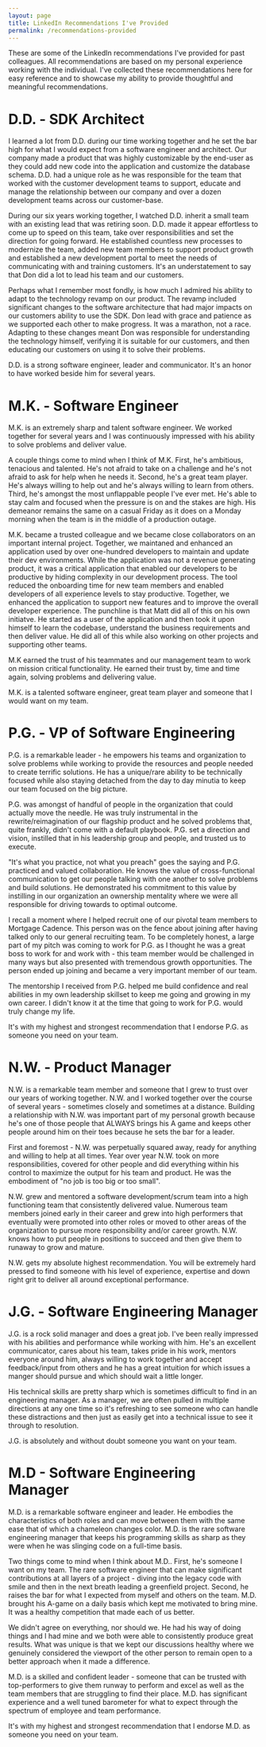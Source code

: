 ```yaml
---
layout: page
title: LinkedIn Recommendations I've Provided
permalink: /recommendations-provided
---
```


These are some of the LinkedIn recommendations I've provided for past colleagues. All recommendations are based on my personal experience working with the individual. I've collected these recommendations here for easy reference and to showcase my ability to provide thoughtful and meaningful recommendations.

# D.D. - SDK Architect

I learned a lot from D.D. during our time working together and he set the bar high for what I would expect from a software engineer and architect. Our company made a product that was highly customizable by the end-user as they could add new code into the application and customize the database schema. D.D. had a unique role as he was responsible for the team that worked with the customer development teams to support, educate and manage the relationship between our company and over a dozen development teams across our customer-base.

During our six years working together, I watched D.D. inherit a small team with an existing lead that was retiring soon. D.D. made it appear effortless to come up to speed on this team, take over responsibilities and set the direction for going forward. He established countless new processes to modernize the team, added new team members to support product growth and established a new development portal to meet the needs of communicating with and training customers. It's an understatement to say that Don did a lot to lead his team and our customers.

Perhaps what I remember most fondly, is how much I admired his ability to adapt to the technology revamp on our product. The revamp included significant changes to the software architecture that had major impacts on our customers ability to use the SDK. Don lead with grace and patience as we supported each other to make progress. It was a marathon, not a race. Adapting to these changes meant Don was responsible for understanding the technology himself, verifying it is suitable for our customers, and then educating our customers on using it to solve their problems.

D.D. is a strong software engineer, leader and communicator. It's an honor to have worked beside him for several years.

# M.K. - Software Engineer

M.K. is an extremely sharp and talent software engineer. We worked together for several years and I was continuously impressed with his ability to solve problems and deliver value.

A couple things come to mind when I think of M.K. First, he's ambitious, tenacious and talented. He's not afraid to take on a challenge and he's not afraid to ask for help when he needs it. Second, he's a great team player. He's always willing to help out and he's always willing to learn from others. Third, he's amongst the most unflappable people I've ever met. He's able to stay calm and focused when the pressure is on and the stakes are high. His demeanor remains the same on a casual Friday as it does on a Monday morning when the team is in the middle of a production outage.

M.K. became a trusted colleague and we became close collaborators on an important internal project. Together, we maintaned and enhanced an application used by over one-hundred developers to maintain and update their dev environments. While the application was not a revenue generating product, it was a critical application that enabled our developers to be productive by hiding complexity in our development process. The tool reduced the onboarding time for new team members and enabled developers of all experience levels to stay productive. Together, we enhanced the application to support new features and to improve the overall developer experience. The punchline is that Matt did all of this on his own initiatve. He started as a user of the application and then took it upon himself to learn the codebase, understand the business requirements and then deliver value. He did all of this while also working on other projects and supporting other teams.

M.K earned the trust of his teammates and our management team to work on mission critical functionality. He earned their trust by, time and time again, solving problems and delivering value.

M.K. is a talented software engineer, great team player and someone that I would want on my team.

# P.G. - VP of Software Engineering

P.G. is a remarkable leader - he empowers his teams and organization to solve problems while working to provide the resources and people needed to create terrific solutions. He has a unique/rare ability to be technically focused while also staying detached from the day to day minutia to keep our team focused on the big picture.

P.G. was amongst of handful of people in the organization that could actually move the needle. He was truly instrumental in the rewrite/reimagination of our flagship product and he solved problems that, quite frankly, didn't come with a default playbook. P.G. set a direction and vision, instilled that in his leadership group and people, and trusted us to execute.

"It's what you practice, not what you preach" goes the saying and P.G. practiced and valued collaboration. He knows the value of cross-functional communication to get our people talking with one another to solve problems and build solutions. He demonstrated his commitment to this value by instilling in our organization an ownership mentality where we were all responsible for driving towards to optimal outcome.

I recall a moment where I helped recruit one of our pivotal team members to Mortgage Cadence. This person was on the fence about joining after having talked only to our general recruiting team. To be completely honest, a large part of my pitch was coming to work for P.G. as I thought he was a great boss to work for and work with - this team member would be challenged in many ways but also presented with tremendous growth opportunities. The person ended up joining and became a very important member of our team.

The mentorship I received from P.G. helped me build confidence and real abilities in my own leadership skillset to keep me going and growing in my own career. I didn't know it at the time that going to work for P.G. would truly change my life.

It's with my highest and strongest recommendation that I endorse P.G. as someone you need on your team.

# N.W. - Product Manager

N.W. is a remarkable team member and someone that I grew to trust over our years of working together. N.W. and I worked together over the course of several years - sometimes closely and sometimes at a distance. Building a relationship with N.W. was important part of my personal growth because he's one of those people that ALWAYS brings his A game and keeps other people around him on their toes because he sets the bar for a leader.

First and foremost - N.W. was perpetually squared away, ready for anything and willing to help at all times. Year over year N.W. took on more responsibilities, covered for other people and did everything within his control to maximize the output for his team and product. He was the embodiment of "no job is too big or too small".

N.W. grew and mentored a software development/scrum team into a high functioning team that consistently delivered value. Numerous team members joined early in their career and grew into high performers that eventually were promoted into other roles or moved to other areas of the organization to pursue more responsibility and/or career growth. N.W. knows how to put people in positions to succeed and then give them to runaway to grow and mature.

N.W. gets my absolute highest recommendation. You will be extremely hard pressed to find someone with his level of experience, expertise and down right grit to deliver all around exceptional performance.

# J.G. - Software Engineering Manager

J.G. is a rock solid manager and does a great job. I've been really impressed with his abilities and performance while working with him. He's an excellent communicator, cares about his team, takes pride in his work, mentors everyone around him, always willing to work together and accept feedback/input from others and he has a great intuition for which issues a manger should pursue and which should wait a little longer.

His technical skills are pretty sharp which is sometimes difficult to find in an engineering manager. As a manager, we are often pulled in multiple directions at any one time so it's refreshing to see someone who can handle these distractions and then just as easily get into a technical issue to see it through to resolution.

J.G. is absolutely and without doubt someone you want on your team.

# M.D - Software Engineering Manager

M.D. is a remarkable software engineer and leader. He embodies the characteristics of both roles and can move between them with the same ease that of which a chameleon changes color. M.D. is the rare software engineering manager that keeps his programming skills as sharp as they were when he was slinging code on a full-time basis.

Two things come to mind when I think about M.D.. First, he's someone I want on my team. The rare software engineer that can make significant contributions at all layers of a project - diving into the legacy code with smile and then in the next breath leading a greenfield project. Second, he raises the bar for what I expected from myself and others on the team. M.D. brought his A-game on a daily basis which kept me motivated to bring mine. It was a healthy competition that made each of us better.

We didn't agree on everything, nor should we. He had his way of doing things and I had mine and we both were able to consistently produce great results. What was unique is that we kept our discussions healthy where we genuinely considered the viewport of the other person to remain open to a better approach when it made a difference.

M.D. is a skilled and confident leader - someone that can be trusted with top-performers to give them runway to perform and excel as well as the team members that are struggling to find their place. M.D. has significant experience and a well tuned barometer for what to expect through the spectrum of employee and team performance.

It's with my highest and strongest recommendation that I endorse M.D. as someone you need on your team.
